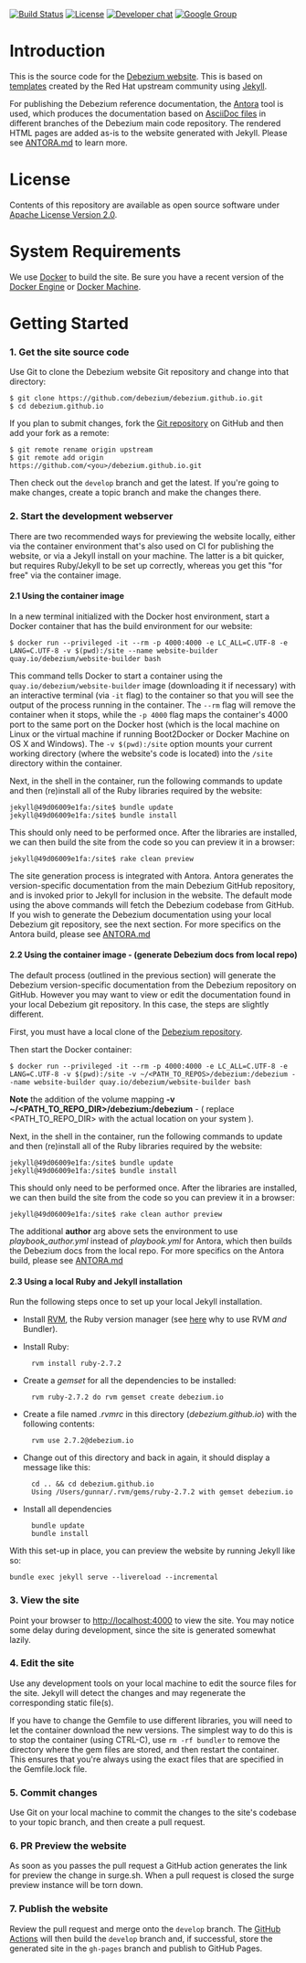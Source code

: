 [![Build Status](https://github.com/debezium/debezium.github.io/actions/workflows/gh-pages-deployment.yml/badge.svg?branch=develop)](https://github.com/debezium/debezium.github.io/actions/workflows/gh-pages-deployment.yml)
[![License](http://img.shields.io/:license-apache%202.0-brightgreen.svg)](http://www.apache.org/licenses/LICENSE-2.0.html)
[![Developer chat](https://img.shields.io/badge/chat-devs-brightgreen.svg)](https://debezium.zulipchat.com/#narrow/stream/302533-dev)
[![Google Group](https://img.shields.io/:mailing%20list-debezium-brightgreen.svg)](https://groups.google.com/forum/#!forum/debezium)

# Introduction

This is the source code for the [Debezium website](https://debezium.io/). This is based on [templates](https://github.com/rhmwes/community-theme) created by the Red Hat upstream community using [Jekyll](https://jekyllrb.com/).

For publishing the Debezium reference documentation, the [Antora](https://antora.org/) tool is used,
which produces the documentation based on [AsciiDoc files](https://github.com/debezium/debezium/tree/main/documentation) in different branches of the Debezium main code repository.
The rendered HTML pages are added as-is to the website generated with Jekyll.
Please see [ANTORA.md](./ANTORA.md) to learn more.

# License

Contents of this repository are available as open source software under [Apache License Version 2.0](./LICENSE.txt).

# System Requirements

We use [Docker](http://docker.com) to build the site. Be sure you have a recent version of the [Docker Engine](http://docs.docker.com/engine/installation/) or [Docker Machine](http://docs.docker.com/toolbox).

# Getting Started

### 1. Get the site source code

Use Git to clone the Debezium website Git repository and change into that directory:

    $ git clone https://github.com/debezium/debezium.github.io.git
    $ cd debezium.github.io

If you plan to submit changes, fork the [Git repository](http://github.com/debezium/debezium.github.io) on GitHub and then add your fork as a remote:

    $ git remote rename origin upstream
    $ git remote add origin https://github.com/<you>/debezium.github.io.git

Then check out the `develop` branch and get the latest. If you're going to make changes, create a topic branch and make the changes there.

### 2. Start the development webserver

There are two recommended ways for previewing the website locally, either via the container environment that's also used on CI for publishing the website, or via a Jekyll install on your machine.
The latter is a bit quicker, but requires Ruby/Jekyll to be set up correctly, whereas you get this "for free" via the container image.

#### 2.1 Using the container image

In a new terminal initialized with the Docker host environment, start a Docker container that has the build environment for our website:

    $ docker run --privileged -it --rm -p 4000:4000 -e LC_ALL=C.UTF-8 -e LANG=C.UTF-8 -v $(pwd):/site --name website-builder quay.io/debezium/website-builder bash

This command tells Docker to start a container using the `quay.io/debezium/website-builder` image (downloading it if necessary) with an interactive terminal (via `-it` flag) to the container so that you will see the output of the process running in the container. The `--rm` flag will remove the container when it stops, while the `-p 4000` flag maps the container's 4000 port to the same port on the Docker host (which is the local machine on Linux or the virtual machine if running Boot2Docker or Docker Machine on OS X and Windows). The `-v $(pwd):/site` option mounts your current working directory (where the website's code is located) into the `/site` directory within the container.

Next, in the shell in the container, run the following commands to update and then (re)install all of the Ruby libraries required by the website:

    jekyll@49d06009e1fa:/site$ bundle update
    jekyll@49d06009e1fa:/site$ bundle install

This should only need to be performed once. After the libraries are installed, we can then build the site from the code so you can preview it in a browser:

    jekyll@49d06009e1fa:/site$ rake clean preview
    
The site generation process is integrated with Antora.  Antora generates the version-specific documentation from the main Debezium GitHub repository, and is invoked prior to Jekyll for inclusion in the website.  The default mode using the above commands will fetch the Debezium codebase from GitHub.  If you wish to generate the Debezium documentation using your local Debezium git repository, see the next section. For more specifics on the Antora build, please see [ANTORA.md](./ANTORA.md)

#### 2.2 Using the container image - (generate Debezium docs from local repo)

The default process (outlined in the previous section) will generate the Debezium version-specific documentation from the Debezium repository on GitHub.  However you may want to view or edit the documentation found in your local Debezium git repository.  In this case, the steps are slightly different.

First, you must have a local clone of the [Debezium repository](https://github.com/debezium/debezium).

Then start the Docker container:

    $ docker run --privileged -it --rm -p 4000:4000 -e LC_ALL=C.UTF-8 -e LANG=C.UTF-8 -v $(pwd):/site -v ~/<PATH_TO_REPOS>/debezium:/debezium --name website-builder quay.io/debezium/website-builder bash

**Note** the addition of the volume mapping **-v ~/<PATH_TO_REPO_DIR>/debezium:/debezium**  -  ( replace <PATH_TO_REPO_DIR> with the actual location on your system ).

Next, in the shell in the container, run the following commands to update and then (re)install all of the Ruby libraries required by the website:

    jekyll@49d06009e1fa:/site$ bundle update
    jekyll@49d06009e1fa:/site$ bundle install

This should only need to be performed once. After the libraries are installed, we can then build the site from the code so you can preview it in a browser:

    jekyll@49d06009e1fa:/site$ rake clean author preview

The additional **author** arg above sets the environment to use *playbook_author.yml* instead of *playbook.yml* for Antora, which then builds the Debezium docs from the local repo. For more specifics on the Antora build, please see [ANTORA.md](./ANTORA.md)

#### 2.3 Using a local Ruby and Jekyll installation

Run the following steps once to set up your local Jekyll installation.

* Install [RVM](https://rvm.io/), the Ruby version manager
(see [here](http://bootstrap.me.uk/2016/10/07/ruby-rvm-gemsets-and-bundler.html) why to use RVM _and_ Bundler).
* Install Ruby:

        rvm install ruby-2.7.2

* Create a _gemset_ for all the dependencies to be installed:

        rvm ruby-2.7.2 do rvm gemset create debezium.io

* Create a file named _.rvmrc_ in this directory (_debezium.github.io_) with the following contents:

        rvm use 2.7.2@debezium.io

* Change out of this directory and back in again, it should display a message like this:

        cd .. && cd debezium.github.io
        Using /Users/gunnar/.rvm/gems/ruby-2.7.2 with gemset debezium.io

* Install all dependencies

        bundle update
        bundle install

With this set-up in place, you can preview the website by running Jekyll like so:

    bundle exec jekyll serve --livereload --incremental

### 3. View the site

Point your browser to [http://localhost:4000](http://localhost:4000) to view the site. You may notice some delay during development, since the site is generated somewhat lazily.

### 4. Edit the site

Use any development tools on your local machine to edit the source files for the site.
Jekyll will detect the changes and may regenerate the corresponding static file(s).

If you have to change the Gemfile to use different libraries, you will need to let the container download the new versions. The simplest way to do this is to stop the container (using CTRL-C), use `rm -rf bundler` to remove the directory where the gem files are stored, and then restart the container. This ensures that you're always using the exact files that are specified in the Gemfile.lock file.

### 5. Commit changes

Use Git on your local machine to commit the changes to the site's codebase to your topic branch, and then create a pull request.


### 6. PR Preview the website

As soon as you passes the pull request a GitHub action generates the link for preview the change in surge.sh. When a pull request is closed the surge preview instance will be torn down.
### 7. Publish the website

Review the pull request and merge onto the `develop` branch. The [GitHub Actions](https://github.com/features/actions) will then build the `develop` branch and, if successful, store the generated site in the `gh-pages` branch and publish to GitHub Pages.

